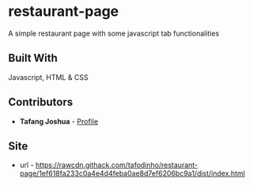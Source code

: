 # restaurant-page
A simple restaurant page with some javascript tab functionalities 

## Built With

Javascript, HTML & CSS

## Contributors

* **Tafang Joshua**  - [Profile](https://github.com/tafodinho)
## Site
* url - https://rawcdn.githack.com/tafodinho/restaurant-page/1ef618fa233c0a4e4d4feba0ae8d7ef6206bc9a1/dist/index.html